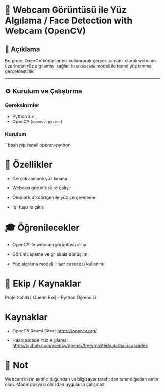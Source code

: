 # 🧠 Webcam Görüntüsü ile Yüz Algılama / Face Detection with Webcam (OpenCV)

## 📌 Açıklama

Bu proje, OpenCV kütüphanesi kullanılarak gerçek zamanlı olarak webcam üzerinden yüz algılamayı sağlar. `haarcascade` modeli ile temel yüz tanıma gerçekleştirilir.

---

## ⚙️ Kurulum ve Çalıştırma

### Gereksinimler

- Python 3.x  
- OpenCV (`opencv-python`)

### Kurulum

``bash
pip install opencv-python

# 🚀 Özellikler
- Gerçek zamanlı yüz tanıma

- Webcam görüntüsü ile çalışır

- Otomatik dikdörtgen ile yüz çerçeveleme

- 'q' tuşu ile çıkış

# 🎓 Öğrenilecekler
- OpenCV ile webcam görüntüsü alma

- Görüntü işleme ve gri skala dönüşüm

- Yüz algılama modeli (Haar cascade) kullanımı

# 👥 Ekip / Kaynaklar

Proje Sahibi
[ Quenn Exe] - Python Öğrencisi

# Kaynaklar
- OpenCV Resmi Sitesi: https://opencv.org/

- Haarcascade Yüz Algılama: https://github.com/opencv/opencv/tree/master/data/haarcascades

#  📌 Not
Webcam’inizin aktif olduğundan ve bilgisayar tarafından tanındığından emin olun. Model dosyası olmadan uygulama çalışmaz.
